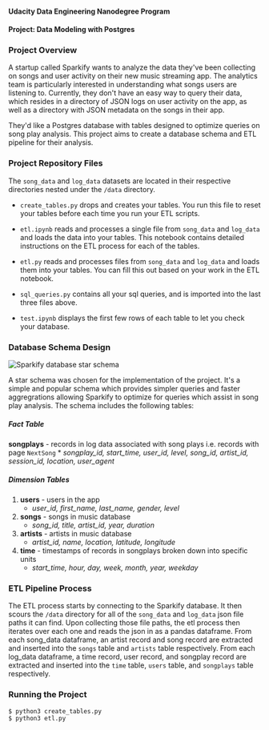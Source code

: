 #### Udacity Data Engineering Nanodegree Program
#### Project: Data Modeling with Postgres


### Project Overview

A startup called Sparkify wants to analyze the data they've been collecting on songs and user activity on their new music streaming app. The analytics team is particularly interested in understanding what songs users are listening to. Currently, they don't have an easy way to query their data, which resides in a directory of JSON logs on user activity on the app, as well as a directory with JSON metadata on the songs in their app.

They'd like a Postgres database with tables designed to optimize queries on song play analysis. This project aims to create a database schema and ETL pipeline for their analysis.


### Project Repository Files

The `song_data` and `log_data` datasets are located in their respective directories nested under the `/data` directory.

* `create_tables.py` drops and creates your tables. You run this file to reset your tables before each time you run your ETL scripts.

* `etl.ipynb` reads and processes a single file from `song_data` and `log_data` and loads the data into your tables. This notebook contains detailed instructions on the ETL process for each of the tables.

* `etl.py` reads and processes files from `song_data` and `log_data` and loads them into your tables. You can fill this out based on your work in the ETL notebook.

* `sql_queries.py` contains all your sql queries, and is imported into the last three files above.

* `test.ipynb` displays the first few rows of each table to let you check your database.


### Database Schema Design

![Sparkify database star schema](/home/workspace/data_modeling_with_postgres.png)

A star schema was chosen for the implementation of the project. It's a simple and popular schema which provides simpler queries and faster aggregrations allowing Sparkify to optimize for queries which assist in song play analysis. The schema includes the following tables:

##### Fact Table
**songplays** - records in log data associated with song plays i.e. records with page `NextSong`
    * *songplay_id, start_time, user_id, level, song_id, artist_id, session_id, location, user_agent*

##### Dimension Tables
1. **users** - users in the app
    * *user_id, first_name, last_name, gender, level*
2. **songs** - songs in music database
    * *song_id, title, artist_id, year, duration*
3. **artists** - artists in music database
    * *artist_id, name, location, latitude, longitude*
4. **time** - timestamps of records in songplays broken down into specific units
    * *start_time, hour, day, week, month, year, weekday*


### ETL Pipeline Process

The ETL process starts by connecting to the Sparkify database. It then scours the `/data` directory for all of the `song_data` and `log_data` json file paths it can find. Upon collecting those file paths, the etl process then iterates over each one and reads the json in as a pandas dataframe. From each song_data dataframe, an artist record and song record are extracted and inserted into the `songs` table and `artists` table respectively. From each log_data dataframe, a time record, user record, and songplay record are extracted and inserted into the `time` table, `users` table, and `songplays` table respectively.


### Running the Project

    $ python3 create_tables.py
    $ python3 etl.py